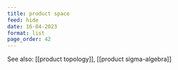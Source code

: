 ```yaml
---
title: product space
feed: hide
date: 16-04-2023
format: list
page_order: 42
---
```



See also: [[product topology]], [[product sigma-algebra]]